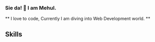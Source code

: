 ### Sie da! 👋 I am Mehul.

** I love to code, Currently I am diving into Web Development world. **

## Skills 

